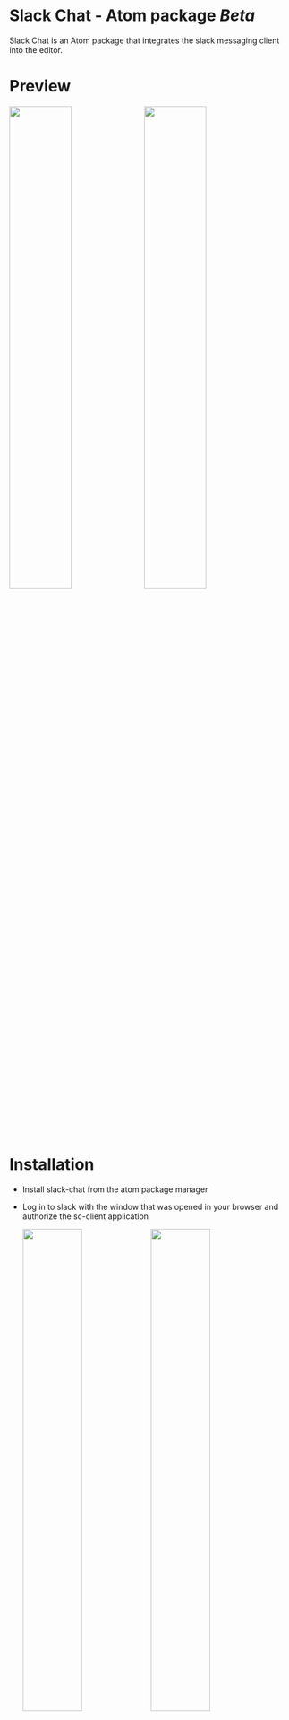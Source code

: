 
# Slack Chat - Atom package *Beta*

Slack Chat is an Atom package that integrates the slack messaging client into the editor.

# Preview
<img src="http://drive.google.com/uc?export=view&id=0B_FMiWCp_bLQNlluR2MwRkNWVG8" width="47%" />
<img src="http://drive.google.com/uc?export=view&id=0B_FMiWCp_bLQOEM1ZjZvUDRhVEk" width="47%" />


# Installation
- Install slack-chat from the atom package manager
- Log in to slack with the window that was opened in your browser and authorize the sc-client application

  <img src="http://drive.google.com/uc?export=view&id=0B_FMiWCp_bLQems3NTlIUjlzWWM" width="47%" />
  <img src="http://drive.google.com/uc?export=view&id=0B_FMiWCp_bLQYm9HSi0xY2RMQVU" width="47%" />

- Restart atom

# Usage

1. [Keybindings](https://github.com/callahanrts/slack-chat/wiki/Slack-Chat-Keybindings)
1. [Settings]()


# Todo
- [x] Send/receive messages in real time
- [x] Real time message notification system
- [x] User Status (online/offline)
- [x] Create Keybindings for selection
- [x] Parse markdown
- [ ] Display emoticons
- [ ] Send a selection of text as a message/file
- [ ] Upload files
- [ ] Fix markdown differences between github flavored and Slack
- [ ] Code highlight for markdown
- [ ] Display images/files
- [ ] [User requests](https://github.com/callahanrts/slack-chat/issues)
